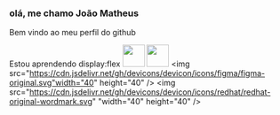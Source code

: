 ### olá, me chamo João Matheus

Bem vindo ao meu perfil do github

Estou aprendendo 
display:flex
<img src="https://cdn.jsdelivr.net/gh/devicons/devicon/icons/git/git-original.svg" width="40" height="40"/>
<img src="https://cdn.jsdelivr.net/gh/devicons/devicon/icons/java/java-original.svg" width="40" height="40"/> 
<img src="https://cdn.jsdelivr.net/gh/devicons/devicon/icons/figma/figma-original.svg"width="40" height="40" />
<img src="https://cdn.jsdelivr.net/gh/devicons/devicon/icons/redhat/redhat-original-wordmark.svg" "width="40" height="40" />
          
          
 
          

<!--
**Matheuslazaro13/matheuslazaro13** is a ✨ _special_ ✨ repository because its `README.md` (this file) appears on 
-->
